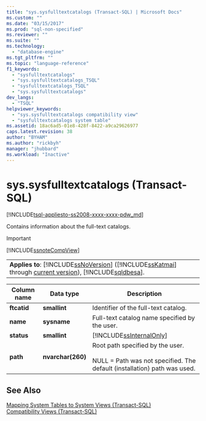 ```yaml
---
title: "sys.sysfulltextcatalogs (Transact-SQL) | Microsoft Docs"
ms.custom: ""
ms.date: "03/15/2017"
ms.prod: "sql-non-specified"
ms.reviewer: ""
ms.suite: ""
ms.technology: 
  - "database-engine"
ms.tgt_pltfrm: ""
ms.topic: "language-reference"
f1_keywords: 
  - "sysfulltextcatalogs"
  - "sys.sysfulltextcatalogs_TSQL"
  - "sysfulltextcatalogs_TSQL"
  - "sys.sysfulltextcatalogs"
dev_langs: 
  - "TSQL"
helpviewer_keywords: 
  - "sys.sysfulltextcatalogs compatibility view"
  - "sysfulltextcatalogs system table"
ms.assetid: 18ac6ad5-01e8-428f-8422-a9ca29626977
caps.latest.revision: 38
author: "BYHAM"
ms.author: "rickbyh"
manager: "jhubbard"
ms.workload: "Inactive"
---
```

# sys.sysfulltextcatalogs (Transact-SQL)
[!INCLUDE[tsql-appliesto-ss2008-xxxx-xxxx-pdw_md](../../includes/tsql-appliesto-ss2008-xxxx-xxxx-pdw-md.md)]

  Contains information about the full-text catalogs.  
  
> [!IMPORTANT]  
>  [!INCLUDE[ssnoteCompView](../../includes/ssnotecompview-md.md)]  
  
||  
|-|  
|**Applies to**: [!INCLUDE[ssNoVersion](../../includes/ssnoversion-md.md)] ([!INCLUDE[ssKatmai](../../includes/sskatmai-md.md)] through [current version](http://go.microsoft.com/fwlink/p/?LinkId=299658)), [!INCLUDE[sqldbesa](../../includes/sqldbesa-md.md)].|  
  
|Column name|Data type|Description|  
|-----------------|---------------|-----------------|  
|**ftcatid**|**smallint**|Identifier of the full-text catalog.|  
|**name**|**sysname**|Full-text catalog name specified by the user.|  
|**status**|**smallint**|[!INCLUDE[ssInternalOnly](../../includes/ssinternalonly-md.md)]|  
|**path**|**nvarchar(260)**|Root path specified by the user.<br /><br /> NULL = Path was not specified. The default (installation) path was used.|  
  
## See Also  
 [Mapping System Tables to System Views &#40;Transact-SQL&#41;](../../relational-databases/system-tables/mapping-system-tables-to-system-views-transact-sql.md)   
 [Compatibility Views &#40;Transact-SQL&#41;](~/relational-databases/system-compatibility-views/system-compatibility-views-transact-sql.md)  
  
  
